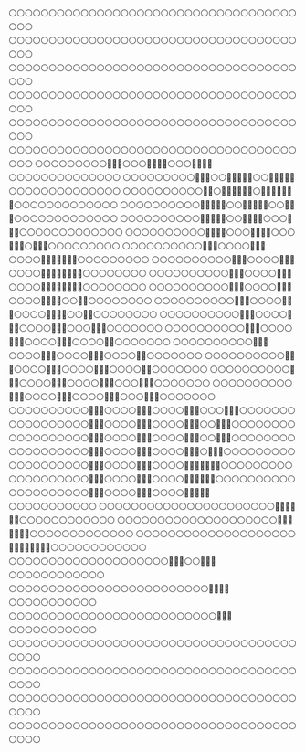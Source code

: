 ⚪⚪⚪⚪⚪⚪⚪⚪⚪⚪⚪⚪⚪⚪⚪⚪⚪⚪⚪⚪⚪⚪⚪⚪⚪⚪⚪⚪⚪⚪⚪⚪⚪⚪⚪⚪⚪⚪⚪
⚪⚪⚪⚪⚪⚪⚪⚪⚪⚪⚪⚪⚪⚪⚪⚪⚪⚪⚪⚪⚪⚪⚪⚪⚪⚪⚪⚪⚪⚪⚪⚪⚪⚪⚪⚪⚪⚪⚪
⚪⚪⚪⚪⚪⚪⚪⚪⚪⚪⚪⚪⚪⚪⚪⚪⚪⚪⚪⚪⚪⚪⚪⚪⚪⚪⚪⚪⚪⚪⚪⚪⚪⚪⚪⚪⚪⚪⚪
⚪⚪⚪⚪⚪⚪⚪⚪⚪⚪⚪⚪⚪⚪⚪⚪⚪⚪⚪⚪⚪⚪⚪⚪⚪⚪⚪⚪⚪⚪⚪⚪⚪⚪⚪⚪⚪⚪⚪
⚪⚪⚪⚪⚪⚪⚪⚪⚪⚪⚪⚪⚪⚪⚪⚪⚪⚪⚪⚪⚪⚪⚪⚪⚪⚪⚪⚪⚪⚪⚪⚪⚪⚪⚪⚪⚪⚪⚪
⚪⚪⚪⚪⚪⚪⚪⚪⚪⚪⚪⚪⚪⚪⚪⚪⚪⚪⚪⚪⚪⚪⚪⚪⚪⚪⚪⚪⚪⚪⚪⚪⚪⚪⚪⚪⚪⚪⚪
⚪⚪⚪⚪⚪⚪⚪⚪⚪🌳🌳🌳⚪⚪⚪🌳🌳🌳🌳⚪⚪⚪🌳🌳🌳🌳⚪⚪⚪⚪⚪⚪⚪⚪⚪⚪⚪⚪⚪⚪
⚪⚪⚪⚪⚪⚪⚪⚪⚪🌳🌳🌳⚪⚪🌳🌳🌳🌳🌳⚪⚪🌳🌳🌳🌳🌳⚪⚪⚪⚪⚪⚪⚪⚪⚪⚪⚪⚪⚪⚪
⚪⚪⚪⚪⚪⚪⚪⚪⚪⚪🌳🌳⚪🌳🌳🌳🌳🌳🌳⚪🌳🌳🌳🌳🌳🌳🌳⚪⚪⚪⚪⚪⚪⚪⚪⚪⚪⚪⚪⚪
⚪⚪⚪⚪⚪⚪⚪⚪⚪⚪🌳🌳🌳🌳🌳⚪⚪🌳🌳🌳🌳🌳⚪⚪🌳🌳🌳⚪⚪⚪⚪⚪⚪⚪⚪⚪⚪⚪⚪⚪
⚪⚪⚪⚪⚪⚪⚪⚪⚪⚪🌳🌳🌳🌳🌳⚪⚪🌳🌳🌳🌳⚪⚪⚪🌳🌳🌳⚪⚪⚪⚪⚪⚪⚪⚪⚪⚪⚪⚪⚪
⚪⚪⚪⚪⚪⚪⚪⚪⚪⚪🌳🌳🌳🌳⚪⚪⚪🌳🌳🌳🌳⚪⚪⚪🌳🌳🌳⚪🌳🌳🌳⚪⚪⚪⚪⚪⚪⚪⚪⚪
⚪⚪⚪⚪⚪⚪⚪⚪⚪⚪🌳🌳🌳⚪⚪⚪⚪🌳🌳🌳⚪⚪⚪⚪🌳🌳🌳🌳🌳🌳🌳⚪⚪⚪⚪⚪⚪⚪⚪⚪
⚪⚪⚪⚪⚪⚪⚪⚪⚪⚪🌳🌳🌳⚪⚪⚪⚪🌳🌳🌳⚪⚪⚪⚪🌳🌳🌳🌳🌳🌳🌳🌳⚪⚪⚪⚪⚪⚪⚪⚪
⚪⚪⚪⚪⚪⚪⚪⚪⚪⚪🌳🌳🌳⚪⚪⚪⚪🌳🌳🌳⚪⚪⚪⚪🌳🌳🌳🌳🌳🌳🌳🌳⚪⚪⚪⚪⚪⚪⚪⚪
⚪⚪⚪⚪⚪⚪⚪⚪⚪⚪🌳🌳🌳⚪⚪⚪⚪🌳🌳🌳⚪⚪⚪⚪🌳🌳🌳🌳⚪⚪🌳🌳⚪⚪⚪⚪⚪⚪⚪⚪
⚪⚪⚪⚪⚪⚪⚪⚪⚪⚪🌳🌳🌳⚪⚪⚪⚪🌳🌳🌳⚪⚪⚪⚪🌳🌳🌳🌳⚪⚪🌳🌳⚪⚪⚪⚪⚪⚪⚪⚪
⚪⚪⚪⚪⚪⚪⚪⚪⚪⚪🌳🌳🌳⚪⚪⚪⚪🌳🌳🌳⚪⚪⚪⚪🌳🌳🌳⚪⚪⚪🌳🌳🌳⚪⚪⚪⚪⚪⚪⚪
⚪⚪⚪⚪⚪⚪⚪⚪⚪⚪🌳🌳🌳⚪⚪⚪⚪🌳🌳🌳⚪⚪⚪⚪🌳🌳🌳⚪⚪⚪⚪🌳🌳⚪⚪⚪⚪⚪⚪⚪
⚪⚪⚪⚪⚪⚪⚪⚪⚪⚪🌳🌳🌳⚪⚪⚪⚪🌳🌳🌳⚪⚪⚪⚪🌳🌳🌳⚪⚪⚪⚪🌳🌳⚪⚪⚪⚪⚪⚪⚪
⚪⚪⚪⚪⚪⚪⚪⚪⚪⚪🌳🌳🌳⚪⚪⚪⚪🌳🌳🌳⚪⚪⚪⚪🌳🌳🌳⚪⚪⚪⚪🌳🌳⚪⚪⚪⚪⚪⚪⚪
⚪⚪⚪⚪⚪⚪⚪⚪⚪⚪🌳🌳🌳⚪⚪⚪⚪🌳🌳🌳⚪⚪⚪⚪🌳🌳🌳⚪⚪⚪🌳🌳🌳⚪⚪⚪⚪⚪⚪⚪
⚪⚪⚪⚪⚪⚪⚪⚪⚪⚪🌳🌳🌳⚪⚪⚪⚪🌳🌳🌳⚪⚪⚪⚪🌳🌳🌳⚪⚪⚪🌳🌳🌳⚪⚪⚪⚪⚪⚪⚪
⚪⚪⚪⚪⚪⚪⚪⚪⚪⚪🌳🌳🌳⚪⚪⚪⚪🌳🌳🌳⚪⚪⚪⚪🌳🌳🌳⚪⚪⚪🌳🌳🌳⚪⚪⚪⚪⚪⚪⚪
⚪⚪⚪⚪⚪⚪⚪⚪⚪⚪🌳🌳🌳⚪⚪⚪⚪🌳🌳🌳⚪⚪⚪⚪🌳🌳🌳⚪⚪🌳🌳🌳⚪⚪⚪⚪⚪⚪⚪⚪
⚪⚪⚪⚪⚪⚪⚪⚪⚪⚪🌳🌳🌳⚪⚪⚪⚪🌳🌳🌳⚪⚪⚪⚪🌳🌳🌳⚪⚪🌳🌳🌳⚪⚪⚪⚪⚪⚪⚪⚪
⚪⚪⚪⚪⚪⚪⚪⚪⚪⚪🌳🌳🌳⚪⚪⚪⚪🌳🌳🌳⚪⚪⚪⚪🌳🌳🌳⚪🌳🌳🌳⚪⚪⚪⚪⚪⚪⚪⚪⚪
⚪⚪⚪⚪⚪⚪⚪⚪⚪⚪🌳🌳🌳⚪⚪⚪⚪🌳🌳🌳⚪⚪⚪⚪🌳🌳🌳🌳🌳🌳🌳⚪⚪⚪⚪⚪⚪⚪⚪⚪
⚪⚪⚪⚪⚪⚪⚪⚪⚪⚪🌳🌳🌳⚪⚪⚪⚪🌳🌳🌳⚪⚪⚪⚪🌳🌳🌳🌳🌳🌳⚪⚪⚪⚪⚪⚪⚪⚪⚪⚪
⚪⚪⚪⚪⚪⚪⚪⚪⚪⚪🌳🌳🌳⚪⚪⚪⚪🌳🌳🌳⚪⚪⚪⚪🌳🌳🌳🌳🌳⚪⚪⚪⚪⚪⚪⚪⚪⚪⚪⚪
⚪⚪⚪⚪⚪⚪⚪⚪⚪⚪⚪⚪⚪⚪⚪⚪⚪⚪⚪⚪⚪⚪🌳🌳🌳🌳🌳🌳⚪⚪⚪⚪⚪⚪⚪⚪⚪⚪⚪⚪
⚪⚪⚪⚪⚪⚪⚪⚪⚪⚪⚪⚪⚪⚪⚪⚪⚪⚪⚪⚪🌳🌳🌳🌳🌳🌳🌳⚪⚪⚪⚪⚪⚪⚪⚪⚪⚪⚪⚪⚪
⚪⚪⚪⚪⚪⚪⚪⚪⚪⚪⚪⚪⚪⚪⚪⚪⚪⚪⚪⚪🌳🌳🌳🌳🌳🌳🌳🌳⚪⚪⚪⚪⚪⚪⚪⚪⚪⚪⚪⚪
⚪⚪⚪⚪⚪⚪⚪⚪⚪⚪⚪⚪⚪⚪⚪⚪⚪⚪⚪⚪🌳🌳🌳⚪⚪🌳🌳🌳⚪⚪⚪⚪⚪⚪⚪⚪⚪⚪⚪⚪
⚪⚪⚪⚪⚪⚪⚪⚪⚪⚪⚪⚪⚪⚪⚪⚪⚪⚪⚪⚪⚪⚪⚪⚪⚪🌳🌳🌳🌳⚪⚪⚪⚪⚪⚪⚪⚪⚪⚪⚪
⚪⚪⚪⚪⚪⚪⚪⚪⚪⚪⚪⚪⚪⚪⚪⚪⚪⚪⚪⚪⚪⚪⚪⚪⚪⚪🌳🌳🌳⚪⚪⚪⚪⚪⚪⚪⚪⚪⚪⚪
⚪⚪⚪⚪⚪⚪⚪⚪⚪⚪⚪⚪⚪⚪⚪⚪⚪⚪⚪⚪⚪⚪⚪⚪⚪⚪⚪⚪⚪⚪⚪⚪⚪⚪⚪⚪⚪⚪⚪⚪
⚪⚪⚪⚪⚪⚪⚪⚪⚪⚪⚪⚪⚪⚪⚪⚪⚪⚪⚪⚪⚪⚪⚪⚪⚪⚪⚪⚪⚪⚪⚪⚪⚪⚪⚪⚪⚪⚪⚪⚪
⚪⚪⚪⚪⚪⚪⚪⚪⚪⚪⚪⚪⚪⚪⚪⚪⚪⚪⚪⚪⚪⚪⚪⚪⚪⚪⚪⚪⚪⚪⚪⚪⚪⚪⚪⚪⚪⚪⚪⚪
⚪⚪⚪⚪⚪⚪⚪⚪⚪⚪⚪⚪⚪⚪⚪⚪⚪⚪⚪⚪⚪⚪⚪⚪⚪⚪⚪⚪⚪⚪⚪⚪⚪⚪⚪⚪⚪⚪⚪⚪
